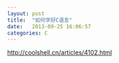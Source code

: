 ```yaml
---
layout: post
title:  "如何学好C语言"
date:   2013-09-25 16:06:57
categories: C
---
```


http://coolshell.cn/articles/4102.html  